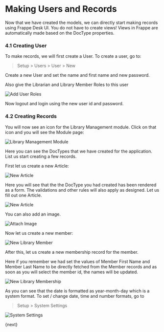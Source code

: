 # Making Users and Records

Now that we have created the models, we can directly start making records using Frappe Desk UI. You do not have to create views! Views in Frappe are automatically made based on the DocType properties.

### 4.1 Creating User

To make records, we will first create a User. To create a user, go to:

> Setup > Users > User > New

Create a new User and set the name and first name and new password.

Also give the Librarian and Library Member Roles to this user

<img class="screenshot" alt="Add User Roles" src="{{url_prefix}}/assets/img/add_user_roles.png">

Now logout and login using the new user id and password.

### 4.2 Creating Records

You will now see an icon for the Library Management module. Click on that icon and you will see the Module page:

<img class="screenshot" alt="Library Management Module" src="{{url_prefix}}/assets/img/lib_management_module.png">

Here you can see the DocTypes that we have created for the application. List us start creating a few records.

First let us create a new Article:

<img class="screenshot" alt="New Article" src="{{url_prefix}}/assets/img/new_article_blank.png">

Here you will see that the the DocType you had created has been rendered as a form. The validations and other rules will also apply as designed. Let us fill out one Article.

<img class="screenshot" alt="New Article" src="{{url_prefix}}/assets/img/new_article.png">

You can also add an image.

<img class="screenshot" alt="Attach Image" src="{{url_prefix}}/assets/img/attach_image.gif">

Now let us create a new member:

<img class="screenshot" alt="New Library Member" src="{{url_prefix}}/assets/img/new_member.png">

After this, let us create a new membership record for the member.

Here if you remember we had set the values of Member First Name and Member Last Name to be directly fetched from the Member records and as soon as you will select the member id, the names will be updated.

<img class="screenshot" alt="New Library Membership" src="{{url_prefix}}/assets/img/new_lib_membership.png">

As you can see that the date is formatted as year-month-day which is a system format. To set / change date, time and number formats, go to

> Setup > System Settings

<img class="screenshot" alt="System Settings" src="{{url_prefix}}/assets/img/system_settings.png">

{next}
